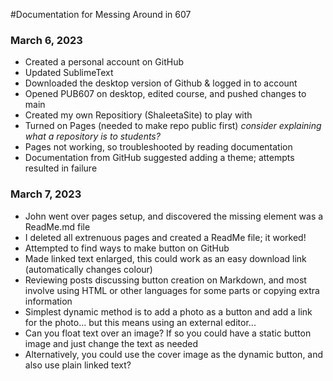 #Documentation for Messing Around in 607

### March 6, 2023

- Created a personal account on GitHub
- Updated SublimeText
- Downloaded the desktop version of Github & logged in to account
- Opened PUB607 on desktop, edited course, and pushed changes to main
- Created my own Repositiory (ShaleetaSite) to play with
- Turned on Pages (needed to make repo public first) *consider explaining what a repository is to students?*
- Pages not working, so troubleshooted by reading documentation
- Documentation from GitHub suggested adding a theme; attempts resulted in failure

### March 7, 2023

- John went over pages setup, and discovered the missing element was a ReadMe.md file
- I deleted all extrenuous pages and created a ReadMe file; it worked!
- Attempted to find ways to make button on GitHub
- Made linked text enlarged, this could work as an easy download link (automatically changes colour)
- Reviewing posts discussing button creation on Markdown, and most involve using HTML or other languages for some parts or copying extra information
- Simplest dynamic method is to add a photo as a button and add a link for the photo... but this means using an external editor... 
- Can you float text over an image? If so you could have a static button image and just change the text as needed
- Alternatively, you could use the cover image as the dynamic button, and also use plain linked text? 
